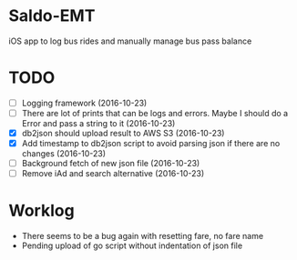 # Saldo-EMT
iOS app to log bus rides and manually manage bus pass balance

# TODO
- [ ] Logging framework (2016-10-23)
- [ ] There are lot of prints that can be logs and errors. Maybe I should do a Error and pass a string to it (2016-10-23)
- [x] db2json should upload result to AWS S3 (2016-10-23)
- [x] Add timestamp to db2json script to avoid parsing json if there are no changes (2016-10-23)
- [ ] Background fetch of new json file (2016-10-23)
- [ ] Remove iAd and search alternative (2016-10-23)

# Worklog

- There seems to be a bug again with resetting fare, no fare name
- Pending upload of go script without indentation of json file
